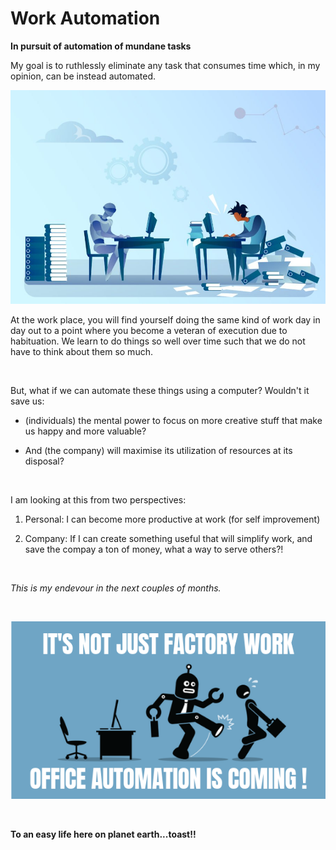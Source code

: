 # Work Automation

__In pursuit of automation of mundane tasks__

My goal is to ruthlessly eliminate any task that consumes time which, in my opinion, can be instead automated.

![Office automation](automation_life.jpg)

At the work place, you will find yourself doing the same kind of work day in day out to a point where you become a veteran of execution due to habituation. We learn to do things so well over time such that we do not have to think about them so much.

&nbsp;

But, what if we can automate these things using a computer? Wouldn't it save us:

* (individuals) the mental power to focus on more creative stuff that make us happy and more valuable?

* And (the company) will maximise its utilization of resources at its disposal?

&nbsp;

I am looking at this from two perspectives:

1. Personal: I can become more productive at work (for self improvement)

2. Company: If I can create something useful that will simplify work, and save the compay a ton of money, what a way to serve others?!

&nbsp;

_This is my endevour in the next couples of months._

&nbsp;

![Automation is coming](Office-Automation.png)

&nbsp;

**To an easy life here on planet earth...toast!!**
